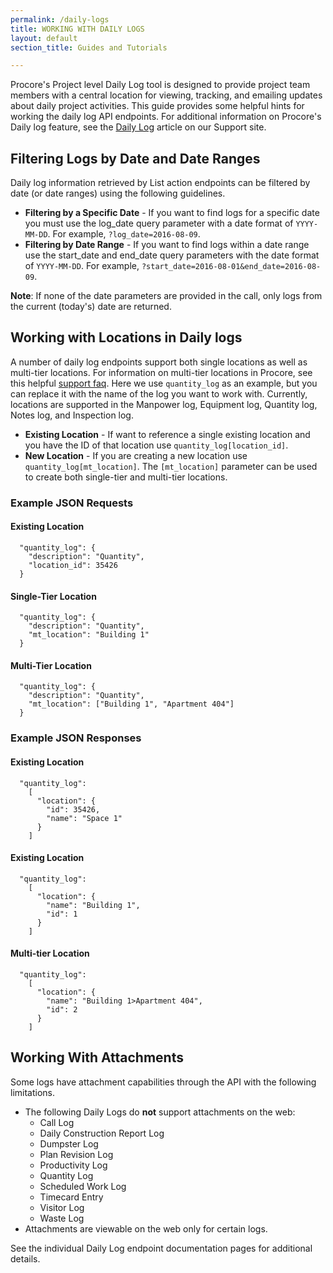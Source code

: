 ```yaml
---
permalink: /daily-logs
title: WORKING WITH DAILY LOGS
layout: default
section_title: Guides and Tutorials

---
```


Procore's Project level Daily Log tool is designed to provide project team members with a central location for viewing, tracking, and emailing updates about daily project activities.
This guide provides some helpful hints for working the daily log API endpoints.
For additional information on Procore's Daily log feature, see the [Daily Log](https://support.procore.com/products/online/user-guide/project-level/daily-log) article on our Support site.

## Filtering Logs by Date and Date Ranges

Daily log information retrieved by List action endpoints can be filtered by date (or date ranges) using the following guidelines.

- **Filtering by a Specific Date** - If you want to find logs for a specific date you must use the log_date query parameter with a date format of `YYYY-MM-DD`.  For example, `?log_date=2016-08-09`.
- **Filtering by Date Range** - If you want to find logs within a date range use the start_date and end_date query parameters with the date format of `YYYY-MM-DD`.  For example, `?start_date=2016-08-01&end_date=2016-08-09`.

**Note**: If none of the date parameters are provided in the call, only logs from the current (today's) date are returned.

## Working with Locations in Daily logs

A number of daily log endpoints support both single locations as well as multi-tier locations.
For information on multi-tier locations in Procore, see this helpful [support faq](https://support.procore.com/faq/how-do-i-add-a-multi-tiered-location-to-an-item).
Here we use `quantity_log` as an example, but you can replace it with the name of the log you want to work with.
Currently, locations are supported in the Manpower log, Equipment log, Quantity log, Notes log, and Inspection log.

- **Existing Location** - If want to reference a single existing location and you have the ID of that location use `quantity_log[location_id]`.
- **New Location** - If you are creating a new location use `quantity_log[mt_location]`. The `[mt_location]` parameter can be used to create both single-tier and multi-tier locations.

### Example JSON Requests

#### Existing Location

```
  "quantity_log": {
    "description": "Quantity",
    "location_id": 35426
  }
```

#### Single-Tier Location

```
  "quantity_log": {
    "description": "Quantity",
    "mt_location": "Building 1"
  }
```

#### Multi-Tier Location

```
  "quantity_log": {
    "description": "Quantity",
    "mt_location": ["Building 1", "Apartment 404"]
  }
```

### Example JSON Responses

#### Existing Location

```
  "quantity_log":
    [
      "location": {
        "id": 35426,
        "name": "Space 1"
      }
    ]
```

#### Existing Location

```
  "quantity_log":
    [
      "location": {
        "name": "Building 1",
        "id": 1
      }
    ]
```

#### Multi-tier Location

```
  "quantity_log":
    [
      "location": {
        "name": "Building 1>Apartment 404",
        "id": 2
      }
    ]
```

## Working With Attachments

Some logs have attachment capabilities through the API with the following limitations.

- The following Daily Logs do **not** support attachments on the web:
    - Call Log
    - Daily Construction Report Log
    - Dumpster Log
    - Plan Revision Log
    - Productivity Log
    - Quantity Log
    - Scheduled Work Log
    - Timecard Entry
    - Visitor Log
    - Waste Log
- Attachments are viewable on the web only for certain logs.

See the individual Daily Log endpoint documentation pages for additional details.